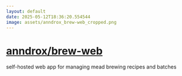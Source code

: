 ```yaml
---
layout: default
date: 2025-05-12T18:36:20.554544
image: assets/anndrox_brew-web_cropped.png
---
```


# [anndrox/brew-web](https://github.com/anndrox/brew-web)

self-hosted web app for managing mead brewing recipes and batches
